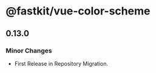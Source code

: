 # @fastkit/vue-color-scheme

## 0.13.0

### Minor Changes

- First Release in Repository Migration.
